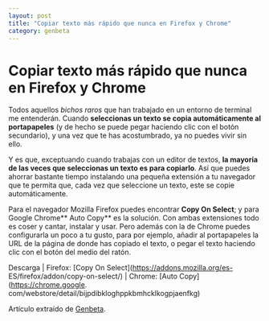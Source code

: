 ```yaml
---
layout: post
title: "Copiar texto más rápido que nunca en Firefox y Chrome"
category: genbeta
---
```


# Copiar texto más rápido que nunca en Firefox y Chrome


Todos aquellos _bichos raros_ que han trabajado en un entorno de terminal me
entenderán. Cuando **seleccionas un texto se copia automáticamente al
portapapeles** (y de hecho se puede pegar haciendo clic con el botón
secundario), y una vez que te has acostumbrado, ya no puedes vivir sin ello.

Y es que, exceptuando cuando trabajas con un editor de textos, **la mayoría de
las veces que seleccionas un texto es para copiarlo**. Así que puedes ahorrar
bastante tiempo instalando una pequeña extensión a tu navegador que te permita
que, cada vez que seleccione un texto, este se copie automáticamente.

Para el navegador Mozilla Firefox puedes encontrar **Copy On Select**; y para
Google Chrome** Auto Copy** es la solución. Con ambas extensiones todo es
coser y cantar, instalar y usar. Pero además con la de Chrome puedes
configurarla un poco a tu gusto, para por ejemplo, añadir al portapapeles la
URL de la página de donde has copiado el texto, o pegar el texto haciendo clic
con el botón del medio del ratón.

Descarga | Firefox: [Copy On Select](https://addons.mozilla.org/es-
ES/firefox/addon/copy-on-select/) | Chrome: [Auto Copy](https://chrome.google.
com/webstore/detail/bijpdibkloghppkbmhcklkogpjaenfkg)

Artículo extraído de [Genbeta](http://www.genbeta.com).